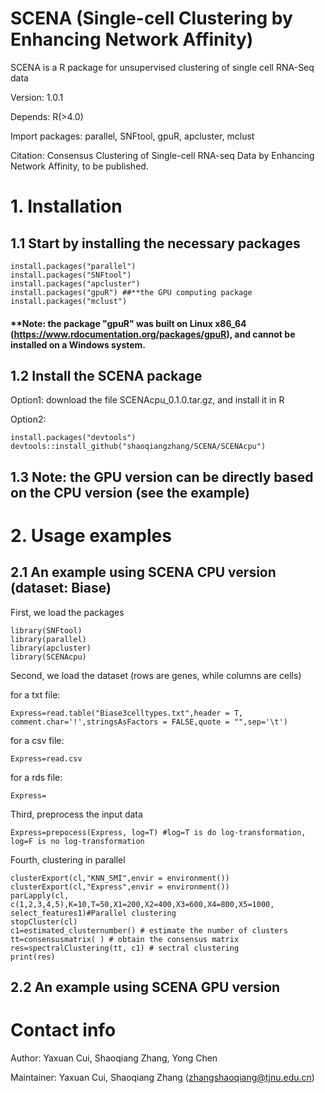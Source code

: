 # SCENA (Single-cell Clustering by Enhancing Network Affinity)

SCENA is a R package for unsupervised clustering of single cell RNA-Seq data

Version: 1.0.1

Depends: R(>4.0)

Import packages: parallel, SNFtool, gpuR, apcluster, mclust

Citation: Consensus Clustering of Single-cell RNA-seq Data by Enhancing Network Affinity, to be published. 

# 1. Installation
## 1.1 Start by installing the necessary packages  
```
install.packages("parallel")
install.packages("SNFtool")
install.packages("apcluster")
install.packages("gpuR") ##**the GPU computing package
install.packages("mclust") 
```
#### **Note: the package "gpuR" was built on Linux x86_64 (https://www.rdocumentation.org/packages/gpuR), and cannot be installed on a Windows system.
## 1.2 Install the SCENA package

Option1: download the file SCENAcpu_0.1.0.tar.gz, and install it in R

Option2: 
```
install.packages("devtools")
devtools::install_github("shaoqiangzhang/SCENA/SCENAcpu")
```
## 1.3 Note: the GPU version can be directly based on the CPU version (see the example) 

# 2. Usage examples
## 2.1 An example using SCENA CPU version (dataset: Biase)
First, we load the packages
```
library(SNFtool)
library(parallel)
library(apcluster)
library(SCENAcpu)
```
Second, we load the dataset (rows are genes, while columns are cells)

for a txt file:
```
Express=read.table("Biase3celltypes.txt",header = T, comment.char='!',stringsAsFactors = FALSE,quote = "",sep='\t')
```

for a csv file:

```
Express=read.csv
```

for a rds file:

```
Express=
```
Third, preprocess the input data
```
Express=prepocess(Express, log=T) #log=T is do log-transformation, log=F is no log-transformation
```
Fourth, clustering in parallel

```
clusterExport(cl,"KNN_SMI",envir = environment())
clusterExport(cl,"Express",envir = environment())
parLapply(cl, c(1,2,3,4,5),K=10,T=50,X1=200,X2=400,X3=600,X4=800,X5=1000, select_features1)#Parallel clustering
stopCluster(cl)
c1=estimated_clusternumber() # estimate the number of clusters
tt=consensusmatrix( ) # obtain the consensus matrix
res=spectralClustering(tt, c1) # sectral clustering
print(res)
```


## 2.2 An example using SCENA GPU version


# Contact info
Author: Yaxuan Cui, Shaoqiang Zhang, Yong Chen

Maintainer: Yaxuan Cui, Shaoqiang Zhang (zhangshaoqiang@tjnu.edu.cn)


